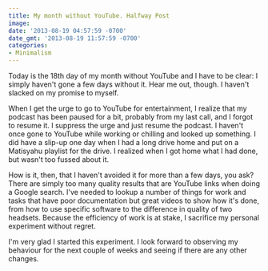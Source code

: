 ```yaml
---
title: My month without YouTube. Halfway Post
image: 
date: '2013-08-19 04:57:59 -0700'
date_gmt: '2013-08-19 11:57:59 -0700'
categories:
- Minimalism
---
```

Today is the 18th day of my month without YouTube and I have to be clear: I simply haven't gone a few days without it. Hear me out, though. I haven't slacked on my promise to myself.

When I get the urge to go to YouTube for entertainment, I realize that my podcast has been paused for a bit, probably from my last call, and I forgot to resume it. I suppress the urge and just resume the podcast. I haven't once gone to YouTube while working or chilling and looked up something. I did have a slip-up one day when I had a long drive home and put on a Matisyahu playlist for the drive. I realized when I got home what I had done, but wasn't too fussed about it.

<span>How is it, then, that I haven't avoided it for more than a few days, you ask? There are simply too many quality results that are YouTube links when doing a Google search. I've needed to lookup a number of things for work and tasks that have poor documentation but great videos to show how it's done, from how to use specific software to the difference in quality of two headsets. Because the efficiency of work is at stake, I sacrifice my personal experiment without regret.</span>

<span>I'm very glad I started this experiment. I look forward to observing my behaviour for the next couple of weeks and seeing if there are any other changes.</span>
